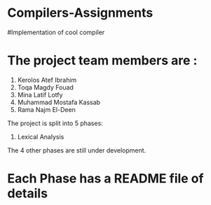 # Compilers-Assignments
 
#Implementation of cool compiler

# The project team members are :
1. Kerolos Atef Ibrahim
2. Toqa Magdy Fouad
3. Mina Latif Lotfy
4. Muhammad Mostafa Kassab
5. Rama Najm El-Deen

 

The project is split into 5 phases:
1. Lexical Analysis


The 4 other phases are still under development.

# Each Phase has a README file of details

